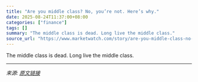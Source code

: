 ```yaml
---
title: "Are you middle class? No, you’re not. Here’s why."
date: 2025-08-24T11:37:00+08:00
categories: ["finance"]
tags: []
summary: "The middle class is dead. Long live the middle class."
source_url: "https://www.marketwatch.com/story/are-you-middle-class-no-youre-not-heres-why-afcdf304?mod=mw_rss_topstories"
---
```


The middle class is dead. Long live the middle class.

---

*来源: [原文链接](https://www.marketwatch.com/story/are-you-middle-class-no-youre-not-heres-why-afcdf304?mod=mw_rss_topstories)*

